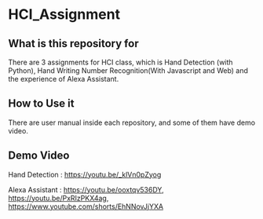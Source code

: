 # HCI_Assignment

## What is this repository for

<p>  </p>There are 3 assignments for HCI class, which is Hand Detection (with Python), Hand Writing Number Recognition(With Javascript and Web) and the experience of Alexa Assistant.

## How to Use it
  
There are user manual inside each repository, and some of them have demo video.

## Demo Video

  Hand Detection : https://youtu.be/_klVn0pZyog
  
  Alexa Assistant : https://youtu.be/ooxtqv536DY, https://youtu.be/PxRIzPKX4ag, https://www.youtube.com/shorts/EhNNovJjYXA
